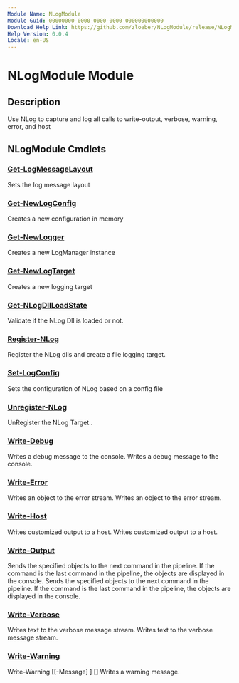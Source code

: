 ```yaml
---
Module Name: NLogModule
Module Guid: 00000000-0000-0000-0000-000000000000
Download Help Link: https://github.com/zloeber/NLogModule/release/NLogModule/docs/NLogModule.md
Help Version: 0.0.4
Locale: en-US
---
```


# NLogModule Module
## Description
Use NLog to capture and log all calls to write-output, verbose, warning, error, and host

## NLogModule Cmdlets
### [Get-LogMessageLayout](Get-LogMessageLayout.md)
Sets the log message layout

### [Get-NewLogConfig](Get-NewLogConfig.md)
Creates a new configuration in memory

### [Get-NewLogger](Get-NewLogger.md)
Creates a new LogManager instance

### [Get-NewLogTarget](Get-NewLogTarget.md)
Creates a new logging target

### [Get-NLogDllLoadState](Get-NLogDllLoadState.md)
Validate if the NLog Dll is loaded or not.

### [Register-NLog](Register-NLog.md)
Register the NLog dlls and create a file logging target.

### [Set-LogConfig](Set-LogConfig.md)
Sets the configuration of NLog based on a config file

### [Unregister-NLog](Unregister-NLog.md)
UnRegister the NLog Target..

### [Write-Debug](Write-Debug.md)
Writes a debug message to the console. Writes a debug message to the console.

### [Write-Error](Write-Error.md)
Writes an object to the error stream. Writes an object to the error stream.

### [Write-Host](Write-Host.md)
Writes customized output to a host. Writes customized output to a host.

### [Write-Output](Write-Output.md)
Sends the specified objects to the next command in the pipeline. If the command is the last command in the pipeline, the objects are displayed in the console. Sends the specified objects to the next command in the pipeline. If the command is the last command in the pipeline, the objects are displayed in the console.

### [Write-Verbose](Write-Verbose.md)
Writes text to the verbose message stream. Writes text to the verbose message stream.

### [Write-Warning](Write-Warning.md)

Write-Warning [[-Message] <Object>] [<CommonParameters>]
 Writes a warning message.



